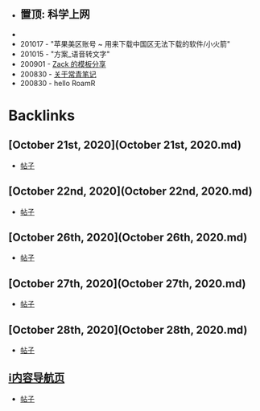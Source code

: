 - 置顶: 科学上网
    - 
- 
- 201017 - "苹果美区账号 ~ 用来下载中国区无法下载的软件/小火箭"
- 201015 - "方案_语音转文字"
- 200901 - [Zack 的模板分享](https://roamresearch.com/#/app/sharegraph/page/MeEYamlUK)
- 200830 - [关于常青笔记](https://notes.andymatuschak.org/Evergreen_notes?stackedNotes=z2ZAGQBHuJ2u9WrtAQHAEHcCZTtqpsGkAsrD1)
- 200830 - hello RoamR

# Backlinks
## [October 21st, 2020](October 21st, 2020.md)
- [帖子](帖子.md)

## [October 22nd, 2020](October 22nd, 2020.md)
- [帖子](帖子.md)

## [October 26th, 2020](October 26th, 2020.md)
- [帖子](帖子.md)

## [October 27th, 2020](October 27th, 2020.md)
- [帖子](帖子.md)

## [October 28th, 2020](October 28th, 2020.md)
- [帖子](帖子.md)

## [ℹ︎内容导航页](ℹ︎内容导航页.md)
- [帖子](帖子.md)

